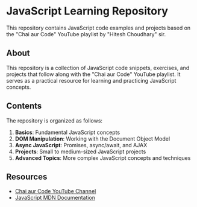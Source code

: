 # JavaScript Learning Repository

This repository contains JavaScript code examples and projects based on the "Chai aur Code" YouTube playlist by "Hitesh Choudhary" sir.

## About

This repository is a collection of JavaScript code snippets, exercises, and projects that follow along with the "Chai aur Code" YouTube playlist. It serves as a practical resource for learning and practicing JavaScript concepts.

## Contents

The repository is organized as follows:

1. **Basics**: Fundamental JavaScript concepts
2. **DOM Manipulation**: Working with the Document Object Model
3. **Async JavaScript**: Promises, async/await, and AJAX
4. **Projects**: Small to medium-sized JavaScript projects
5. **Advanced Topics**: More complex JavaScript concepts and techniques

## Resources

- [Chai aur Code YouTube Channel](https://youtu.be/Hr5iLG7sUa0?si=9ecF60FhysiNtyXI)
- [JavaScript MDN Documentation](https://developer.mozilla.org/en-US/docs/Web/JavaScript)

